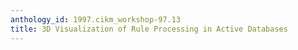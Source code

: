 ```yaml
---
anthology_id: 1997.cikm_workshop-97.13
title: 3D Visualization of Rule Processing in Active Databases
---
```

